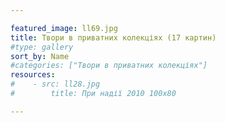 ```yaml
---

featured_image: ll69.jpg
title: Твори в приватних колекціях (17 картин)
#type: gallery
sort_by: Name
#categories: ["Твори в приватних колекціях"]
resources:
#    - src: ll28.jpg 
#        title: При надії 2010 100х80

---
```

